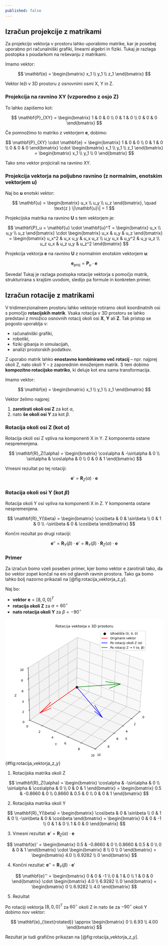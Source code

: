 ```yaml
---
published: false
---
```


## Izračun projekcije z matrikami

Za projekcijo vektorja v prostoru lahko uporabimo matrike, kar je posebej uporabno pri računalniški grafiki, linearni algebri in fiziki. Tukaj je razlaga postopka s poudarkom na reševanju z matrikami.

Imamo vektor:

$$
\mathbf{e} = \begin{bmatrix} x_1 \\ y_1 \\ z_1 \end{bmatrix}
$$

Vektor leži v 3D prostoru z osnovnimi osmi X, Y in Z.

### Projekcija na ravnino XY (vzporedno z osjo Z)

To lahko zapišemo kot:

$$
\mathbf{P}_{XY} = \begin{bmatrix}
1 & 0 & 0 \\
0 & 1 & 0 \\
0 & 0 & 0
\end{bmatrix}
$$

Če pomnožimo to matriko z vektorjem $\mathbf{e}$, dobimo:

$$ \mathbf{P}_{XY} \cdot \mathbf{e} =
\begin{bmatrix}
1 & 0 & 0 \\
0 & 1 & 0 \\
0 & 0 & 0 
\end{bmatrix} \cdot
\begin{bmatrix}
x_1 \\ y_1 \\ z_1
\end{bmatrix} = 
\begin{bmatrix}
x_1 \\ y_1 \\ 0
\end{bmatrix} $$

Tako smo vektor projicirali na ravnino XY.


### Projekcija vektorja na poljubno ravnino (z normalnim, enotskim vektorjem $\mathbf{u}$)

Naj bo $\mathbf{u}$ enotski vektor:

$$ \mathbf{u} = \begin{bmatrix}
u_x \\
u_y \\
u_z 
\end{bmatrix}, \quad \text{z } \|\mathbf{u}\| = 1 $$

Projekcijska matrika na ravnino $\mathbf{U}$ s tem vektorjem je:

$$ \mathbf{P}_u = \mathbf{u} \cdot \mathbf{u}^T = 
\begin{bmatrix} u_x \\ u_y \\ u_z \end{bmatrix} \cdot 
\begin{bmatrix} 
u_x & u_y & u_z 
\end{bmatrix} = 
\begin{bmatrix}
u_x^2 & u_x u_y & u_x u_z \\
u_y u_x & u_y^2 & u_y u_z \\
u_z u_x & u_z u_y & u_z^2
\end{bmatrix} $$

Projekcija vektorja $\mathbf{e}$ na ravnino $\mathbf{U}$ z normalnim enotskim vektorjem $\mathbf{u}$:

$$
\mathbf{e}_{\text{proj}} = \mathbf{P}_u \cdot \mathbf{e}
$$

Seveda! Tukaj je razlaga postopka rotacije vektorja s pomočjo matrik, strukturirana s krajšim uvodom, sledijo pa formule in konkreten primer.

## Izračun rotacije z matrikami

V tridimenzionalnem prostoru lahko vektorje rotiramo okoli koordinatnih osi s pomočjo **rotacijskih matrik**. Vsaka rotacija v 3D prostoru se lahko predstavi z množico osnovnih rotacij okoli osi **X**, **Y** ali **Z**. Tak pristop se pogosto uporablja v:

* računalniški grafiki,
* robotiki,
* fiziki gibanja in simulacijah,
* analizi prostorskih podatkov.

Z uporabo matrik lahko **enostavno kombiniramo več rotacij** – npr. najprej okoli Z, nato okoli Y – z zaporednim množenjem matrik. S tem dobimo **kompozitno rotacijsko matriko**, ki deluje kot ena sama transformacija.

Imamo vektor:

$$
\mathbf{e} = \begin{bmatrix} x_1 \\ y_1 \\ z_1 \end{bmatrix}
$$

Vektor želimo najprej:

1. **zarotirati okoli osi Z** za kot $\alpha$,
2. nato **še okoli osi Y** za kot $\beta$.

### Rotacija okoli osi Z (kot $\alpha$)

Rotacija okoli osi Z vpliva na komponenti X in Y. Z komponenta ostane nespremenjena.

$$
\mathbf{R}_Z(\alpha) =
\begin{bmatrix}
\cos\alpha & -\sin\alpha & 0 \\
\sin\alpha & \cos\alpha & 0 \\
0 & 0 & 1
\end{bmatrix}
$$

Vmesni rezultat po tej rotaciji:

$$
\mathbf{e}' = \mathbf{R}_Z(\alpha) \cdot \mathbf{e}
$$

### Rotacija okoli osi Y (kot $\beta$)

Rotacija okoli Y osi vpliva na komponenti X in Z. Y komponenta ostane nespremenjena.

$$
\mathbf{R}_Y(\beta) =
\begin{bmatrix}
\cos\beta & 0 & \sin\beta \\
0 & 1 & 0 \\
-\sin\beta & 0 & \cos\beta
\end{bmatrix}
$$

Končni rezultat po drugi rotaciji:

$$
\mathbf{e}'' = \mathbf{R}_Y(\beta) \cdot \mathbf{e}' = \mathbf{R}_Y(\beta) \cdot \mathbf{R}_Z(\alpha) \cdot \mathbf{e}
$$

### Primer

Za izračun bomo vzeli poseben primer, kjer bomo vektor e zarotirali tako, da bo vektor zopet končal na eni od glavnih ravnin prostora. Tako ga bomo lahko bolj nazorno prikazali na [@fig:rotacija_vektorja_z_y].

Naj bo:

* **vektor** $\mathbf{e} = [8, 0, 0]^T$
* **rotacija okoli Z** za $\alpha = 60^\circ$
* **nato rotacija okoli Y** za $\beta = -90^\circ$

![Rezultat rotacije vektorja.](./slike/rotacija_vektorja_z_y.png){#fig:rotacija_vektorja_z_y}

1. Rotacijska matrika okoli Z

$$ \mathbf{R}_Z(\alpha) =
\begin{bmatrix}
\cos\alpha & -\sin\alpha & 0 \\
\sin\alpha & \cos\alpha  & 0 \\
0          & 0           & 1 
\end{bmatrix} =
\begin{bmatrix}
0.5 & -0.8660 & 0 \\
0.8660 & 0.5 & 0 \\
0 & 0 & 1 
\end{bmatrix} $$

2. Rotacijska matrika okoli Y

$$ \mathbf{R}_Y(\beta) = \begin{bmatrix} \cos\beta & 0 & \sin\beta \\ 0 & 1 & 0 \\ -\sin\beta & 0 & \cos\beta \end{bmatrix} = \begin{bmatrix} 0 & 0 & -1 \\ 0 & 1 & 0 \\ 1 & 0 & 0 \end{bmatrix} $$

3. Vmesni rezultat: $\mathbf{e}' = \mathbf{R}_Z(\alpha) \cdot \mathbf{e}$

$$ \mathbf{e}' = \begin{bmatrix} 0.5 & -0.8660 & 0 \\ 0.8660 & 0.5 & 0 \\ 0 & 0 & 1 \end{bmatrix} \cdot \begin{bmatrix} 8 \\ 0 \\ 0 \end{bmatrix} = \begin{bmatrix} 4.0 \\ 6.9282 \\ 0 \end{bmatrix} $$

4. Končni rezultat: $\mathbf{e}'' = \mathbf{R}_Y(\beta) \cdot \mathbf{e}'$

$$ \mathbf{e}'' = \begin{bmatrix} 0 & 0 & -1 \\ 0 & 1 & 0 \\ 1 & 0 & 0 \end{bmatrix} \cdot \begin{bmatrix} 4.0 \\ 6.9282 \\ 0 \end{bmatrix} = \begin{bmatrix} 0 \\ 6.9282 \\ 4.0 \end{bmatrix} $$

5. Rezultat

Po rotaciji vektorja $[8, 0, 0]^T$ za $60^\circ$ okoli Z in nato še za $-90^\circ$ okoli Y dobimo nov vektor:

$$ \mathbf{e}_{\text{rotated}} \approx \begin{bmatrix} 0 \\ 6.93 \\ 4.00 \end{bmatrix} $$

Rezultat je tudi grafično prikazan na [@fig:rotacija_vektorja_z_y].

